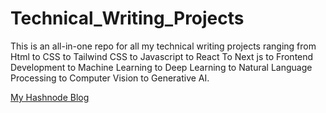 # Technical_Writing_Projects

This is an all-in-one repo for all my technical writing projects ranging from Html to CSS to Tailwind CSS to Javascript to React To Next js to Frontend Development to Machine Learning to Deep Learning to Natural Language Processing to Computer Vision to Generative AI.

[My Hashnode Blog](https://hashnode.com/@CoderOfpH)
